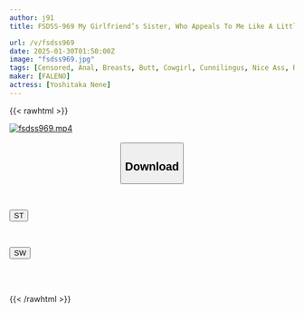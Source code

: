 ```yaml
---
author: j91
title: FSDSS-969 My Girlfriend’s Sister, Who Appeals To Me Like A Little Devil By Going Pantyless, Has A Perky Ass That Makes Me Cum In Agony From Anal Cunnilingus, And I Couldn’t Resist The Temptation. Nene Yoshitaka 

url: /v/fsdss969
date: 2025-01-30T01:50:00Z
image: "fsdss969.jpg"
tags: [Censored, Anal, Breasts, Butt, Cowgirl, Cunnilingus, Nice Ass, Riding Facesitting, Solowork]
maker: [FALENO]
actress: [Yoshitaka Nene]
---
```



{{< rawhtml >}}

<div class="video" data-videoid="wavJ7o47gaiJbGO">
    <a href="javascript:;">
        <img src="/v/fsdss969/fsdss969.jpg" width="WIDTH" height="HEIGHT" alt="fsdss969.mp4" loading="lazy">
    </a>
</div>

<script type="text/javascript" src="https://j91.asia/asset/on-demand-st.js"></script>

<br>
  <link rel="stylesheet" href="https://j91.asia/asset/bs5.css">
  
  <center>
  <button class="btn btn-primary" type="button" data-bs-toggle="collapse" data-bs-target=".multi-collapse" aria-expanded="false" aria-controls="multiCollapseExample1 multiCollapseExample2"><h2>Download</h2></button></center>
</p>
<div class="row">
  <div class="col">
    <div class="collapse multi-collapse" id="multiCollapseExample1">
      <div class="card card-body">
	      	      <br>
<div class="buttons">  
<p><a href="/v/fsdss969/st.html" target="_blank"><button class="btn-hover color-3"><i class="fa fa-download"></i> ST</button></a></p></div>
    </div>
  </div>
</div>
  <div class="col">
    <div class="collapse multi-collapse" id="multiCollapseExample2">
      <div class="card card-body">
	      <br>
<div class="buttons">
<p><a href="/v/fsdss969/sw.html" target="_blank"><button class="btn-hover color-2"><i class="fa fa-download"></i> SW</button></a></p></div>
<br><br>
      </div>
    </div>
  </div>
</div>

{{< /rawhtml >}}